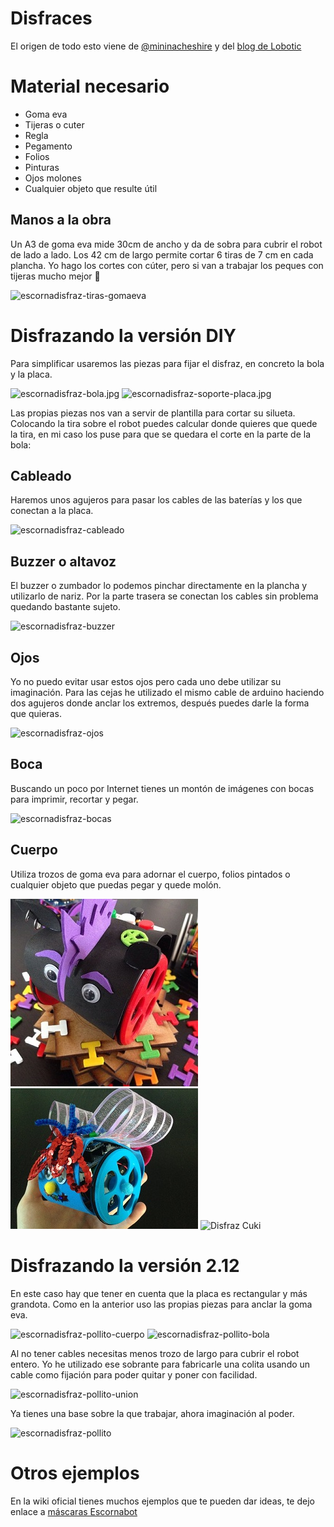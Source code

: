 # Disfraces

El origen de todo esto viene de [@mininacheshire](https://twitter.com/escornabot/status/568520109033009152) y del [blog de Lobotic](http://ceipmiskatonic.blogspot.com.es/2016/01/disfraces-para-escornabot-brivoi.html)

# Material necesario
* Goma eva
* Tijeras o cuter
* Regla
* Pegamento
* Folios
* Pinturas
* Ojos molones
* Cualquier objeto que resulte útil
  
## Manos a la obra
Un A3 de goma eva mide 30cm de ancho y da de sobra para cubrir el robot de lado a lado. Los 42 cm de largo permite cortar 6 tiras de 7 cm en cada plancha. Yo hago los cortes con cúter, pero si van a trabajar los peques con tijeras mucho mejor 🙂

![escornadisfraz-tiras-gomaeva](https://raw.githubusercontent.com/escornabot/escornabot-DIY/master/disfraces/imagenes/escornadisfraz-tiras-gomaeva.jpg)

# Disfrazando la versión DIY
Para simplificar usaremos las piezas para fijar el disfraz, en concreto la bola y la placa.
  
![escornadisfraz-bola.jpg](https://raw.githubusercontent.com/escornabot/escornabot-DIY/master/disfraces/imagenes/escornadisfraz-bola.jpg) ![escornadisfraz-soporte-placa.jpg](https://raw.githubusercontent.com/escornabot/escornabot-DIY/master/disfraces/imagenes/escornadisfraz-soporte-placa.jpg)
  
Las propias piezas nos van a servir de plantilla para cortar su silueta. Colocando la tira sobre el robot puedes calcular donde quieres que quede la tira, en mi caso los puse para que se quedara el corte en la parte de la bola:
  
## Cableado
Haremos unos agujeros para pasar los cables de las baterías y los que conectan a la placa.
  
![escornadisfraz-cableado](https://raw.githubusercontent.com/escornabot/escornabot-DIY/master/disfraces/imagenes/escornadisfraz-cableado.jpg)  
  
## Buzzer o altavoz
El buzzer o zumbador lo podemos pinchar directamente en la plancha y utilizarlo de nariz.  Por la parte trasera se conectan los cables sin problema quedando bastante sujeto.
  
![escornadisfraz-buzzer](https://raw.githubusercontent.com/escornabot/escornabot-DIY/master/disfraces/imagenes/escornadisfraz-buzzer.jpg)  
  
## Ojos
Yo no puedo evitar usar estos ojos pero cada uno debe utilizar su imaginación. Para las cejas he utilizado el mismo cable de arduino haciendo dos agujeros donde anclar los extremos, después puedes darle la forma que quieras.
  
![escornadisfraz-ojos](https://raw.githubusercontent.com/escornabot/escornabot-DIY/master/disfraces/imagenes/escornadisfraz-ojos.jpg)  
    
## Boca
Buscando un poco por Internet tienes un montón de imágenes con bocas para imprimir, recortar y pegar.
  
![escornadisfraz-bocas](https://raw.githubusercontent.com/escornabot/escornabot-DIY/master/disfraces/imagenes/escornadisfraz-bocas.jpg)  
    
## Cuerpo
Utiliza trozos de goma eva para adornar el cuerpo, folios pintados o cualquier objeto que puedas pegar y quede molón.

![Disfraz Punky Beagavete](/assets/escornadisfraz-punky.jpg)
![Disfraz Mariposa](/assets/DgJmIv6WsAEunZj.jpg)
![Disfraz Cuki](https://raw.githubusercontent.com/escornabot/escornabot-DIY/master/disfraces/imagenes/escornadisfraz-cuki.jpg) 



    
# Disfrazando la versión 2.12
En este caso hay que tener en cuenta que la placa es rectangular y más grandota. Como en la anterior uso las propias piezas para anclar la goma eva.
  
![escornadisfraz-pollito-cuerpo](https://raw.githubusercontent.com/escornabot/escornabot-DIY/master/disfraces/imagenes/escornadisfraz-pollito-cuerpo.jpeg) ![escornadisfraz-pollito-bola](https://raw.githubusercontent.com/escornabot/escornabot-DIY/master/disfraces/imagenes/escornadisfraz-pollito-bola.jpg)  
    
Al no tener cables necesitas menos trozo de largo para cubrir el robot entero. Yo he utilizado ese sobrante para fabricarle una colita usando un cable como fijación para poder quitar y poner con facilidad.
  
![escornadisfraz-pollito-union](https://raw.githubusercontent.com/escornabot/escornabot-DIY/master/disfraces/imagenes/escornadisfraz-pollito-union.jpg)  
    
Ya tienes una base sobre la que trabajar, ahora imaginación al poder.
  
![escornadisfraz-pollito](https://raw.githubusercontent.com/escornabot/escornabot-DIY/master/disfraces/imagenes/escornadisfraz-pollito.jpg)  
    
# Otros ejemplos

En la wiki oficial tienes muchos ejemplos que te pueden dar ideas, te dejo enlace a [máscaras Escornabot](http://escornabot.org/wiki/index.php/Recursos#M.C3.A1scaras)
  


